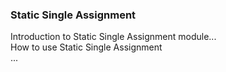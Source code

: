 
### Static Single Assignment
Introduction to Static Single Assignment module...\
How to use Static Single Assignment\
...